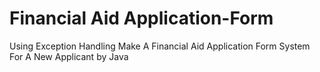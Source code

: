 # Financial Aid Application-Form
Using Exception Handling Make A Financial Aid Application Form System For A New Applicant  by Java
